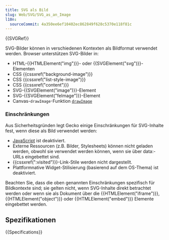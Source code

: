 ```yaml
---
title: SVG als Bild
slug: Web/SVG/SVG_as_an_Image
l10n:
  sourceCommit: 4a350ee6ef10402ec862849f628c5370e118f81c
---
```


{{SVGRef}}

SVG-Bilder können in verschiedenen Kontexten als Bildformat verwendet werden. Browser unterstützen SVG-Bilder in:

- HTML-{{HTMLElement("img")}}- oder {{SVGElement("svg")}}-Elementen
- CSS {{cssxref("background-image")}}
- CSS {{cssxref("list-style-image")}}
- CSS {{cssxref("content")}}
- SVG-{{SVGElement("image")}}-Element
- SVG-{{SVGElement("feImage")}}-Element
- Canvas-`drawImage`-Funktion [`drawImage`](/de/docs/Web/API/Canvas_API/Tutorial/Using_images#drawing_images)

### Einschränkungen

Aus Sicherheitsgründen legt Gecko einige Einschränkungen für SVG-Inhalte fest, wenn diese als Bild verwendet werden:

- [JavaScript](/de/docs/Web/JavaScript) ist deaktiviert.
- Externe Ressourcen (z.B. Bilder, Stylesheets) können nicht geladen werden, obwohl sie verwendet werden können, wenn sie über data:-URLs eingebettet sind.
- {{cssxref(":visited")}}-Link-Stile werden nicht dargestellt.
- Plattformnative Widget-Stilisierung (basierend auf dem OS-Thema) ist deaktiviert.

Beachten Sie, dass die oben genannten Einschränkungen spezifisch für Bildkontexte sind; sie gelten nicht, wenn SVG-Inhalte direkt betrachtet werden oder wenn sie als Dokument über die {{HTMLElement("iframe")}}, {{HTMLElement("object")}} oder {{HTMLElement("embed")}} Elemente eingebettet werden.

## Spezifikationen

{{Specifications}}

